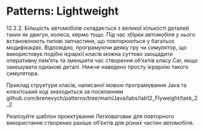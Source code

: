 # Patterns: Lightweight
12.2.2. Більшість автомобілів
складається з великої кількості деталей таких як двигун, колеса, кермо тощо.
Під час збірки автомобіля у нього встановлюють типові запчастини, що
повторюються у багатьох модифікаціях. Відповідно, програмуючи деяку гру чи
симулятор, що використовує подібні ієрархії класів можна суттєво заощадити
оперативну пам’ять та зменшити час створення об’єктів класу Car, якщо закешувати однакові деталі.
Нижче наведено просту ієрархію такого симулятора.

Приклад структури класів, написаної мовою
програмування Java та клієнтський код знаходиться за посиланням
github.com/krenevych/patterns/tree/main/Java/labs/lab12_Flyweight/task_2_2

Реалізуйте шаблон проектування Легковаговик для повторного
використання створених раніше об’єктів для різних частин автомобіля.